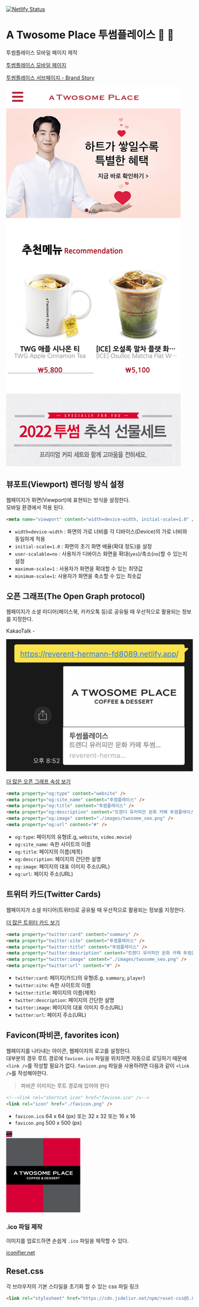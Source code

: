 [![Netlify Status](https://api.netlify.com/api/v1/badges/9f2f756f-e1fc-48d9-9c07-b7d7433d8aaa/deploy-status)](https://app.netlify.com/sites/reverent-hermann-fd8089/deploys)

# A Twosome Place 투썸플레이스 🎂 🍓

투썸플레이스 모바일 페이지 제작

[투썸플레이스 모바일 페이지](https://reverent-hermann-fd8089.netlify.app/)

[투썸플레이스 서브페이지 - Brand Story](https://reverent-hermann-fd8089.netlify.app/brand_story.html)

![투썸플레이스](https://raw.githubusercontent.com/jiisunny/twosome-mobile/master/_assets/main_screenshot.png)

## 뷰포트(Viewport) 렌더링 방식 설정

웹페이지가 화면(Viewport)에 표현되는 방식을 설정한다.<br />
모바일 환경에서 적용 된다.

```html
<meta name="viewport" content="width=device-width, initial-scale=1.0" />
```

- `width=device-width` : 화면의 가로 너비를 각 디바이스(Device)의 가로 너비와 동일하게 적용
- `initial-scale=1.0` : 화면의 초기 화면 배율(확대 정도)을 설정
- `user-scalable=no` : 사용자가 디바이스 화면을 확대(`yes`)/축소(`no`)할 수 있는지 설정
- `maximum-scale=1` : 사용자가 화면을 확대할 수 있는 최댓값
- `minimum-scale=1`: 사용자가 화면을 축소할 수 있는 최솟값

## 오픈 그래프(The Open Graph protocol)

웹페이지가 소셜 미디어(페이스북, 카카오톡 등)로 공유될 때 우선적으로 활용되는 정보를 지정한다.

KakaoTalk -

![KakaoTalk Open Graph example](https://raw.githubusercontent.com/jiisunny/twosome-mobile/master/_assets/kakao_opengraph_example.png)

[더 많은 오픈 그래프 속성 보기](https://ogp.me/)

```html
<meta property="og:type" content="website" />
<meta property="og:site_name" content="투썸플레이스" />
<meta property="og:title" content="투썸플레이스" />
<meta property="og:description" content="트렌디 유러피안 문화 카페 투썸플레이스" />
<meta property="og:image" content="./images/twosome_seo.png" />
<meta property="og:url" content="#" />
```

- `og:type`: 페이지의 유형(E.g, `website`, `video.movie`)
- `og:site_name`: 속한 사이트의 이름
- `og:title`: 페이지의 이름(제목)
- `og:description`: 페이지의 간단한 설명
- `og:image`: 페이지의 대표 이미지 주소(URL)
- `og:url`: 페이지 주소(URL)

## 트위터 카드(Twitter Cards)

웹페이지가 소셜 미디어(트위터)로 공유될 때 우선적으로 활용되는 정보를 지정한다.

[더 많은 트위터 카드 보기](https://developer.twitter.com/en/docs/twitter-for-websites/cards/guides/getting-started)

```html
<meta property="twitter:card" content="summary" />
<meta property="twitter:site" content="투썸플레이스" />
<meta property="twitter:title" content="투썸플레이스" />
<meta property="twitter:description" content="트렌디 유러피안 문화 카페 투썸플레이스" />
<meta property="twitter:image" content="./images/twosome_seo.png" />
<meta property="twitter:url" content="#" />
```

- `twitter:card`: 페이지(카드)의 유형(E.g. `summary`, `player`)
- `twitter:site`: 속한 사이트의 이름
- `twitter:title`: 페이지의 이름(제목)
- `twitter:description`: 페이지의 간단한 설명
- `twitter:image`: 페이지의 대표 이미지 주소(URL)
- `twitter:url`: 페이지 주소(URL)

## Favicon(파비콘, favorites icon)

웹페이지를 나타내는 아이콘, 웹페이지의 로고를 설정한다.<br/>
대부분의 경우 루트 경로에 `favicon.ico` 파일을 위치하면 자동으로 로딩하기 때문에 `<link />`를 작성할 필요가 없다. `favicon.png` 파일을 사용하려면 다음과 같이 `<link />`를 작성해야한다.

> 파비콘 이미지는 루트 경로에 있어야 한다

```html
<!--<link rel="shortcut icon" href="favicon.ico" />-->
<link rel="icon" href="./favicon.png" />
```

- `favicon.ico` 64 x 64 (px) 또는 32 x 32 또는 16 x 16
- `favicon.png` 500 x 500 (px)

<img src="https://raw.githubusercontent.com/jiisunny/twosome-mobile/master/favicon.png" alt="twosome" width="16" /><br />
<img src="https://raw.githubusercontent.com/jiisunny/twosome-mobile/master/favicon.png" alt="twosome" width="200" />

### .ico 파일 제작

이미지를 업로드하면 손쉽게 `.ico` 파일을 제작할 수 있다.

[iconifier.net](https://iconifier.net/)

## Reset.css

각 브라우저의 기본 스타일을 초기화 할 수 있는 css 파일 링크

```html
<link rel="stylesheet" href="https://cdn.jsdelivr.net/npm/reset-css@5.0.1/reset.min.css" />
```
